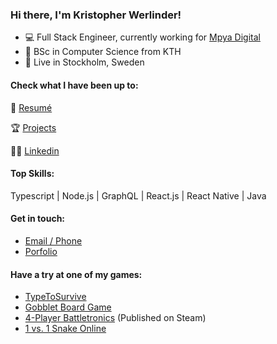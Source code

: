 ### Hi there, I'm Kristopher Werlinder!

- 💻 Full Stack Engineer, currently working for <a href="https://mpyadigital.com/">Mpya Digital</a>
- 📖 BSc in Computer Science from KTH
- 🏡 Live in Stockholm, Sweden

#### Check what I have been up to:

📕 <a href="resume.pdf">Resumé</a>

🏆 <a href="https://werlinder.me/work.html">Projects</a>

🤵🏻 <a href="https://www.linkedin.com/in/kristopher-werlinder-a9b265192/">Linkedin</a>

#### Top Skills:

Typescript | Node.js | GraphQL | React.js | React Native | Java

#### Get in touch:

- <a href="https://werlinder.me/contact.html">Email / Phone</a>
- <a href="https://werlinder.me">Porfolio</a>

#### Have a try at one of my games:
- <a href="http://foxdrop.me/games/typetosurvive/index.php">TypeToSurvive</a>
- <a href="http://foxdrop.me/games/gobblet/index.php">Gobblet Board Game</a>
- <a href="https://store.steampowered.com/app/1385690/Battletronics/">4-Player Battletronics</a> (Published on Steam)
- <a href="https://mystifying-austin-efe3a7.netlify.app/">1 vs. 1 Snake Online</a>

<!--
**Christofferos/Christofferos** is a ✨ _special_ ✨ repository because its `README.md` (this file) appears on your GitHub profile.

Here are some ideas to get you started:

- 🔭 I’m currently working on ...
- 🌱 I’m currently learning ...
- 👯 I’m looking to collaborate on ...
- 🤔 I’m looking for help with ...
- 💬 Ask me about ...
- 📫 How to reach me: ...
- 😄 Pronouns: ...
- ⚡ Fun fact: ...
-->
